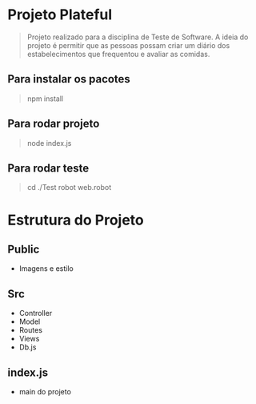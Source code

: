 # Projeto Plateful

> Projeto realizado para a disciplina de Teste de Software.
> A ideia do projeto é permitir que as pessoas possam criar um diário dos estabelecimentos que frequentou e avaliar as comidas.

## Para instalar os pacotes

> npm install

## Para rodar projeto
> node index.js

## Para rodar teste
> cd ./Test
> robot web.robot
# Estrutura do Projeto
## Public
*   Imagens e estilo
## Src
* Controller
* Model
* Routes
* Views
* Db.js
## index.js
* main do projeto